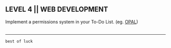 ## LEVEL 4 || WEB DEVELOPMENT
Implement a permissions system in your To-Do List.
(eg. [OPAL](https://docs.opal.ac/))     
</br>    

--------
```best of luck```